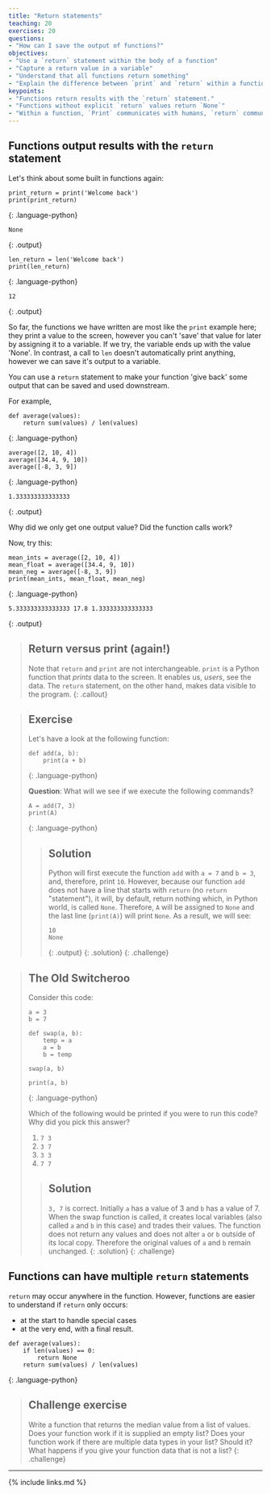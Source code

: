 ```yaml
---
title: "Return statements"
teaching: 20
exercises: 20
questions:
- "How can I save the output of functions?"
objectives:
- "Use a `return` statement within the body of a function"
- "Capture a return value in a variable"
- "Understand that all functions return something"
- "Explain the difference between `print` and `return` within a function"
keypoints:
- "Functions return results with the `return` statement."
- "Functions without explicit `return` values return `None`"
- "Within a function, `Print` communicates with humans, `return` communicates with the computer"
---
```


## Functions output results with the `return` statement

Let's think about some built in functions again:

~~~
print_return = print('Welcome back')
print(print_return)
~~~
{: .language-python}
~~~
None
~~~
{: .output}

~~~
len_return = len('Welcome back')
print(len_return)
~~~
{: .language-python}
~~~
12
~~~
{: .output}

So far, the functions we have written are most like the `print` example here; they 
print a value to the screen, however you can't 'save' that value for later by 
assigning it to a variable. If we try, the variable ends up with the value 'None'. 
In contrast, a call to `len` doesn't automatically print anything, however we can 
save it's output to a variable.

You can use a `return` statement to make your function 'give back' some output that can be saved and used downstream.

For example, 

~~~
def average(values):
    return sum(values) / len(values)
~~~
{: .language-python}

~~~
average([2, 10, 4])
average([34.4, 9, 10])
average([-8, 3, 9])
~~~
{: .language-python}
~~~
1.333333333333333
~~~
{: .output}

Why did we only get one output value? Did the function calls work?

Now, try this:
~~~
mean_ints = average([2, 10, 4])
mean_float = average([34.4, 9, 10])
mean_neg = average([-8, 3, 9])
print(mean_ints, mean_float, mean_neg)
~~~
{: .language-python}
~~~
5.333333333333333 17.8 1.333333333333333
~~~
{: .output}

> ## Return versus print (again!)
>
> Note that `return` and `print` are not interchangeable.
> `print` is a Python function that *prints* data to the screen.
> It enables us, *users*, see the data.
> The `return` statement, on the other hand, makes data visible to the program.
{: .callout}

> ## Exercise
> Let's have a look at the following function:
> ~~~
> def add(a, b):
>     print(a + b)
> ~~~
> {: .language-python}
>
> **Question**: What will we see if we execute the following commands?
> ~~~
> A = add(7, 3)
> print(A)
> ~~~
> {: .language-python}
>
> > ## Solution
> > Python will first execute the function `add` with `a = 7` and `b = 3`,
> > and, therefore, print `10`. However, because our function `add` does not have a
> > line that starts with `return` (no `return` "statement"), it will, by default, return
> > nothing which, in Python world, is called `None`. Therefore, `A` will be assigned to `None`
> > and the last line (`print(A)`) will print `None`. As a result, we will see:
> > ~~~
> > 10
> > None
> > ~~~
> > {: .output}
> {: .solution}
{: .challenge}

> ## The Old Switcheroo
>
> Consider this code:
>
> ~~~
> a = 3
> b = 7
>
> def swap(a, b):
>     temp = a
>     a = b
>     b = temp
>
> swap(a, b)
>
> print(a, b)
> ~~~
> {: .language-python}
>
> Which of the following would be printed if you were to run this code?
> Why did you pick this answer?
>
> 1. `7 3`
> 2. `3 7`
> 3. `3 3`
> 4. `7 7`
>
> > ## Solution
> > `3, 7` is correct. Initially `a` has a value of 3 and `b` has a value of 7.
> > When the swap function is called, it creates local variables (also called
> > `a` and `b` in this case) and trades their values. The function does not
> > return any values and does not alter `a` or `b` outside of its local copy.
> > Therefore the original values of `a` and `b` remain unchanged.
> {: .solution}
{: .challenge}

## Functions can have multiple `return` statements

`return` may occur anywhere in the function. However, functions are easier to understand if `return` only occurs:
* at the start to handle special cases
* at the very end, with a final result.

~~~
def average(values):
    if len(values) == 0:
        return None
    return sum(values) / len(values)
~~~
{: .language-python}

> ## Challenge exercise
> Write a function that returns the median value from a list of values. 
> Does your function work if it is supplied an empty list?
> Does your function work if there are multiple data types in your list? Should it?
> What happens if you give your function data that is not a list?
{: .challenge}

---

{% include links.md %}

[pep-257]: https://www.python.org/dev/peps/pep-0257/
